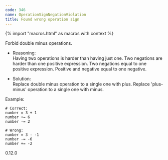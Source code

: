 ```yaml
---
code: 346
name: OperationSignNegationViolation
title: Found wrong operation sign
---
```


{% import "macros.html" as macros with context %}

Forbid double minus operations.

  - Reasoning:  
    Having two operations is harder than having just one. Two negations
    are harder than one positive expression. Two negations equal to one
    positive expression. Positive and negative equal to one negative.

  - Solution:  
    Replace double minus operation to a single one with plus. Replace
    'plus-minus' operation to a single one with minus.

Example:

    # Correct:
    number = 3 + 1
    number += 6
    number -= 2
    
    # Wrong:
    number = 3 - -1
    number -= -6
    number += -2

<div class="versionadded">

0.12.0

</div>